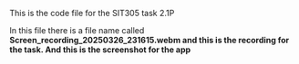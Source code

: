 This is the code file for the SIT305 task 2.1P

In this file there is a file name called <b> Screen_recording_20250326_231615.webm <b> and this is the recording for the task. 
And this is the screenshot for the app 
